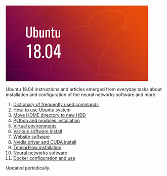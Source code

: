 ![Ubuntu 18.04](data/ubuntu-18-04.png)

Ubuntu 18.04 instructions and articles emerged from everyday tasks
about installation and configuration of the neural networks software
and more.

   01. [Dictionary of frequently used commands](01_Commands_dictionary.md)
   02. [How-to use Ubuntu system](02_How-tos.md)
   03. [Move HOME directory to new HDD](03_Move_HOME_to_new_HDD.md)
   04. [Python and modules installation](04_Python_installation.md)
   05. [Virtual environments](05_Virtual_environments.md)
   06. [Various software install](06_Various_software_install.md)
   07. [Website software](07_Website_software.md)
   08. [Nvidia driver and CUDA install](08_Nvidia_driver_and_CUDA_install.md)
   09. [TensorFlow installation](09_TensorFlow_installation.md)
   10. [Neural networks software](10_Neural_networks_software.md)
   11. [Docker configuration and use](11_Docker_config.md)

Updated periodically.
